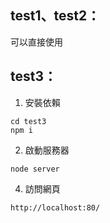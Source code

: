 ## test1、test2：
可以直接使用

## test3：

1. 安裝依賴

```
cd test3
npm i
```

2. 啟動服務器

```
node server
```

4. 訪問網頁

```
http://localhost:80/
```
